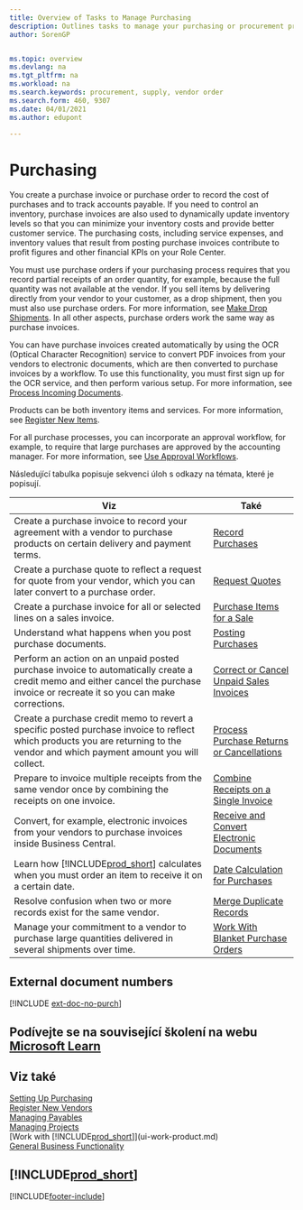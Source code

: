 ```yaml
---
title: Overview of Tasks to Manage Purchasing 
description: Outlines tasks to manage your purchasing or procurement processes, including how purchase invoices and purchase orders work.
author: SorenGP


ms.topic: overview
ms.devlang: na
ms.tgt_pltfrm: na
ms.workload: na
ms.search.keywords: procurement, supply, vendor order
ms.search.form: 460, 9307
ms.date: 04/01/2021
ms.author: edupont

---
```

# Purchasing
You create a purchase invoice or purchase order to record the cost of purchases and to track accounts payable. If you need to control an inventory, purchase invoices are also used to dynamically update inventory levels so that you can minimize your inventory costs and provide better customer service. The purchasing costs, including service expenses, and inventory values that result from posting purchase invoices contribute to profit figures and other financial KPIs on your Role Center.

You must use purchase orders if your purchasing process requires that you record partial receipts of an order quantity, for example, because the full quantity was not available at the vendor. If you sell items by delivering directly from your vendor to your customer, as a drop shipment, then you must also use purchase orders. For more information, see [Make Drop Shipments](sales-how-drop-shipment.md). In all other aspects, purchase orders work the same way as purchase invoices.

You can have purchase invoices created automatically by using the OCR (Optical Character Recognition) service to convert PDF invoices from your vendors to electronic documents, which are then converted to purchase invoices by a workflow. To use this functionality, you must first sign up for the OCR service, and then perform various setup. For more information, see [Process Incoming Documents](across-process-income-documents.md).

Products can be both inventory items and services. For more information, see [Register New Items](inventory-how-register-new-items.md).

For all purchase processes, you can incorporate an approval workflow, for example, to require that large purchases are approved by the accounting manager. For more information, see [Use Approval Workflows](across-how-use-approval-workflows.md).

Následující tabulka popisuje sekvenci úloh s odkazy na témata, které je popisují.

| Viz | Také |
| --- | --- |
| Create a purchase invoice to record your agreement with a vendor to purchase products on certain delivery and payment terms. | [Record Purchases](purchasing-how-record-purchases.md) |
| Create a purchase quote to reflect a request for quote from your vendor, which you can later convert to a purchase order. | [Request Quotes](purchasing-how-request-quotes.md) |
| Create a purchase invoice for all or selected lines on a sales invoice. | [Purchase Items for a Sale](purchasing-how-purchase-products-sale.md) |
| Understand what happens when you post purchase documents. | [Posting Purchases](ui-post-purchases.md) |
| Perform an action on an unpaid posted purchase invoice to automatically create a credit memo and either cancel the purchase invoice or recreate it so you can make corrections. | [Correct or Cancel Unpaid Sales Invoices](purchasing-how-correct-cancel-unpaid-purchase-invoices.md) |
| Create a purchase credit memo to revert a specific posted purchase invoice to reflect which products you are returning to the vendor and which payment amount you will collect. | [Process Purchase Returns or Cancellations](purchasing-how-register-new-vendors.md) |
| Prepare to invoice multiple receipts from the same vendor once by combining the receipts on one invoice. | [Combine Receipts on a Single Invoice](purchasing-how-to-combine-receipts.md) |
| Convert, for example, electronic invoices from your vendors to purchase invoices inside Business Central. | [Receive and Convert Electronic Documents](purchasing-how-to-receive-and-convert-electronic-documents.md) |
| Learn how [!INCLUDE[prod_short](includes/prod_short.md)] calculates when you must order an item to receive it on a certain date. | [Date Calculation for Purchases](purchasing-date-calculation-for-purchases.md) |
| Resolve confusion when two or more records exist for the same vendor. | [Merge Duplicate Records](sales-how-merge-duplicate-records.md) |
| Manage your commitment to a vendor to purchase large quantities delivered in several shipments over time. | [Work With Blanket Purchase Orders](sales-how-to-create-blanket-sales-orders.md) |

## External document numbers

[!INCLUDE [ext-doc-no-purch](includes/ext-doc-no-purch.md)]

## Podívejte se na související školení na webu [Microsoft Learn](/learn/paths/purchase-items-services-dynamics-365-business-central/)

## Viz také
[Setting Up Purchasing](purchasing-setup-purchasing.md)  
[Register New Vendors](purchasing-how-register-new-vendors.md)  
[Managing Payables](payables-manage-payables.md)  
[Managing Projects](projects-manage-projects.md)    
[Work with [!INCLUDE[prod_short](includes/prod_short.md)]](ui-work-product.md)  
[General Business Functionality](ui-across-business-areas.md)

## [!INCLUDE[prod_short](includes/free_trial_md.md)]


[!INCLUDE[footer-include](includes/footer-banner.md)]